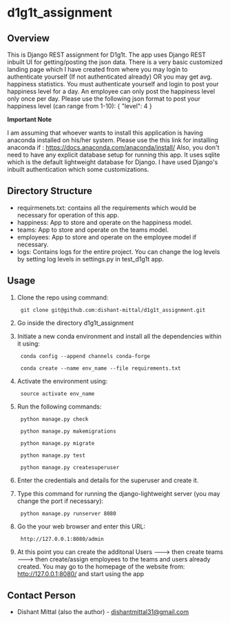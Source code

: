 # d1g1t_assignment

## Overview

This is Django REST assignment for D1g1t.
The app uses Django REST inbuilt UI for getting/posting the json data. There is a very basic customized landing page which I have
created from where you may login to authenticate yourself (If not authenticated already) OR you may get avg. happiness statistics.
You must authenticate yourself and login to post your happiness level for a day. An employee can only post the happiness level only
once per day.
Please use the following json format to post your happiness level (can range from 1-10):
{
"level": 4
}


**Important Note**

I am assuming that whoever wants to install this application is having anaconda installed on his/her system.
Please use the this link for installing anaconda if  : https://docs.anaconda.com/anaconda/install/
Also, you don't need to have any explicit database setup for running this app. It uses sqlite which is the default lightweight
database for Django.
I have used Django's inbuilt authentication which some customizations.

## Directory Structure

- requirmenets.txt: contains all the requirements which would be necessary for operation of this app.
- happiness: App to store and operate on the happiness model.
- teams: App to store and operate on the teams model.
- employees: App to store and operate on the employee model if necessary.
- logs: Contains logs for the entire project. You can change the log levels by setting log levels in settings.py in test_d1g1t app.

## Usage

1. Clone the repo using command:

        git clone git@github.com:dishant-mittal/d1g1t_assignment.git

2. Go inside the directory d1g1t_assignment
3. Initiate a new conda environment and install all the dependencies within it using:

        conda config --append channels conda-forge

        conda create --name env_name --file requirements.txt

4. Activate the environment using:

        source activate env_name

5. Run the following commands:

        python manage.py check

        python manage.py makemigrations

        python manage.py migrate

        python manage.py test

        python manage.py createsuperuser

6. Enter the credentials and details for the superuser and create it.
7. Type this command for running the django-lightweight server (you may change the port if necessary):

        python manage.py runserver 8080

8. Go the your web browser and enter this URL:

        http://127.0.0.1:8080/admin

9. At this point you can create the additonal Users ---> then create teams ---> then create/assign employees to the teams and users already
created. You may go to the homepage of the website from: http://127.0.0.1:8080/   and start using the app





## Contact Person
- Dishant Mittal (also the author) - dishantmittal31@gmail.com